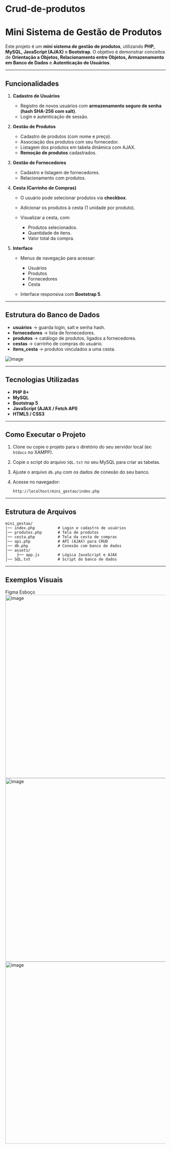 # Crud-de-produtos

#  Mini Sistema de Gestão de Produtos

Este projeto é um **mini sistema de gestão de produtos**, utilizando **PHP, MySQL, JavaScript (AJAX)** e **Bootstrap**.
O objetivo é demonstrar conceitos de **Orientação a Objetos, Relacionamento entre Objetos, Armazenamento em Banco de Dados** e **Autenticação de Usuários**.

---

## Funcionalidades

1. **Cadastro de Usuários**

   * Registro de novos usuários com **armazenamento seguro de senha (hash SHA-256 com salt)**.
   * Login e autenticação de sessão.

2. **Gestão de Produtos**

   * Cadastro de produtos (com nome e preço).
   * Associação dos produtos com seu fornecedor.
   * Listagem dos produtos em tabela dinâmica com AJAX.
   * **Remoção de produtos** cadastrados.

3. **Gestão de Fornecedores**

   * Cadastro e listagem de fornecedores.
   * Relacionamento com produtos.

4. **Cesta (Carrinho de Compras)**

   * O usuário pode selecionar produtos via **checkbox**.
   * Adicionar os produtos à cesta (1 unidade por produto).
   * Visualizar a cesta, com:

     * Produtos selecionados.
     * Quantidade de itens.
     * Valor total da compra.

5. **Interface**

   * Menus de navegação para acessar:

     * Usuários
     * Produtos
     * Fornecedores
     * Cesta
   * Interface responsiva com **Bootstrap 5**.

---

## Estrutura do Banco de Dados

* **usuários** → guarda login, salt e senha hash.
* **fornecedores** → lista de fornecedores.
* **produtos** → catálogo de produtos, ligados a fornecedores.
* **cestas** → carrinho de compras do usuário.
* **itens_cesta** → produtos vinculados a uma cesta.

![Image](https://github.com/user-attachments/assets/0e0bdb0a-652a-4b5f-aa2f-88ca977e03ef)

---

## Tecnologias Utilizadas

* **PHP 8+**
* **MySQL**
* **Bootstrap 5**
* **JavaScript (AJAX / Fetch API)**
* **HTML5 / CSS3**

---

## Como Executar o Projeto

1. Clone ou copie o projeto para o diretório do seu servidor local (ex: `htdocs` no XAMPP).
2. Copie o script do arquivo `SQL.txt` no seu MySQL para criar as tabelas.
3. Ajuste o arquivo `db.php` com os dados de conexão do seu banco.
4. Acesse no navegador:

   ```
   http://localhost/mini_gestao/index.php
   ```

---

## Estrutura de Arquivos

```
mini_gestao/
│── index.php          # Login e cadastro de usuários
│── produtos.php       # Tela de produtos
│── cesta.php          # Tela da cesta de compras
│── api.php            # API (AJAX) para CRUD
│── db.php             # Conexão com banco de dados
│── assets/
│    ├── app.js        # Lógica JavaScript e AJAX
│── SQL.txt            # Script do banco de dados

```

---

## Exemplos Visuais

Figma Esboço 
<img width="1360" height="574" alt="image" src="https://github.com/user-attachments/assets/1541786d-1b5b-42c6-af57-6baa7fcc0313" />
<img width="1364" height="575" alt="image" src="https://github.com/user-attachments/assets/0df71c14-6104-49fe-a4ad-d21655cbf3a7" />
<img width="1363" height="570" alt="image" src="https://github.com/user-attachments/assets/a84240ac-5572-40fb-a795-aee41151ecb9" />

